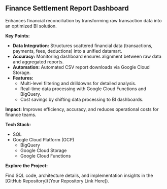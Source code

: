 ## Finance Settlement Report Dashboard

Enhances financial reconciliation by transforming raw transaction data into an optimized BI solution.

**Key Points:**

* **Data Integration:** Structures scattered financial data (transactions, payments, fees, deductions) into a unified datamart.
* **Accuracy:** Monitoring dashboard ensures alignment between raw data and aggregated reports.
* **Automation:** Automated CSV report downloads via Google Cloud Storage.
* **Features:**
    * Multi-level filtering and drilldowns for detailed analysis.
    * Real-time data processing with Google Cloud Functions and BigQuery.
    * Cost savings by shifting data processing to BI dashboards.

**Impact:** Improves efficiency, accuracy, and reduces operational costs for finance teams.

**Tech Stack:**

* SQL
* Google Cloud Platform (GCP)
    * BigQuery
    * Google Cloud Storage
    * Google Cloud Functions

**Explore the Project:**

Find SQL code, architecture details, and implementation insights in the [GitHub Repository]([Your Repository Link Here]).
